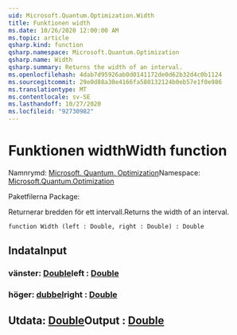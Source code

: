 ```yaml
---
uid: Microsoft.Quantum.Optimization.Width
title: Funktionen width
ms.date: 10/26/2020 12:00:00 AM
ms.topic: article
qsharp.kind: function
qsharp.namespace: Microsoft.Quantum.Optimization
qsharp.name: Width
qsharp.summary: Returns the width of an interval.
ms.openlocfilehash: 4dab7d95926ab0d0141172de0d62b32d4c0b1124
ms.sourcegitcommit: 29e0d88a30e4166fa580132124b0eb57e1f0e986
ms.translationtype: MT
ms.contentlocale: sv-SE
ms.lasthandoff: 10/27/2020
ms.locfileid: "92730982"
---
```

# <a name="width-function"></a><span data-ttu-id="7d831-102">Funktionen width</span><span class="sxs-lookup"><span data-stu-id="7d831-102">Width function</span></span>

<span data-ttu-id="7d831-103">Namnrymd: [Microsoft. Quantum. Optimization](xref:Microsoft.Quantum.Optimization)</span><span class="sxs-lookup"><span data-stu-id="7d831-103">Namespace: [Microsoft.Quantum.Optimization](xref:Microsoft.Quantum.Optimization)</span></span>

<span data-ttu-id="7d831-104">Paketfilerna [](https://nuget.org/packages/)</span><span class="sxs-lookup"><span data-stu-id="7d831-104">Package: [](https://nuget.org/packages/)</span></span>


<span data-ttu-id="7d831-105">Returnerar bredden för ett intervall.</span><span class="sxs-lookup"><span data-stu-id="7d831-105">Returns the width of an interval.</span></span>

```qsharp
function Width (left : Double, right : Double) : Double
```


## <a name="input"></a><span data-ttu-id="7d831-106">Indata</span><span class="sxs-lookup"><span data-stu-id="7d831-106">Input</span></span>

### <a name="left--double"></a><span data-ttu-id="7d831-107">vänster: [Double](xref:microsoft.quantum.lang-ref.double)</span><span class="sxs-lookup"><span data-stu-id="7d831-107">left : [Double](xref:microsoft.quantum.lang-ref.double)</span></span>




### <a name="right--double"></a><span data-ttu-id="7d831-108">höger: [dubbel](xref:microsoft.quantum.lang-ref.double)</span><span class="sxs-lookup"><span data-stu-id="7d831-108">right : [Double](xref:microsoft.quantum.lang-ref.double)</span></span>





## <a name="output--double"></a><span data-ttu-id="7d831-109">Utdata: [Double](xref:microsoft.quantum.lang-ref.double)</span><span class="sxs-lookup"><span data-stu-id="7d831-109">Output : [Double](xref:microsoft.quantum.lang-ref.double)</span></span>

